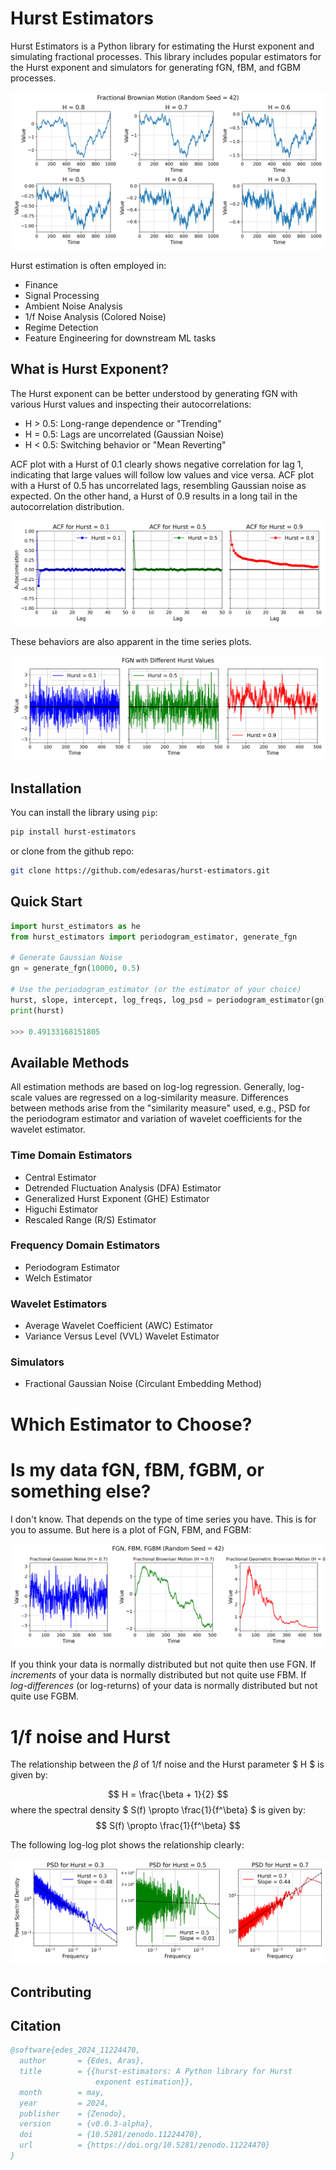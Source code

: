 # Hurst Estimators

Hurst Estimators is a Python library for estimating the Hurst exponent and simulating fractional processes. This library includes popular estimators for the Hurst exponent and simulators for generating fGN, fBM, and fGBM processes.

![Hurst Exponent and Time Series](examples/figures/fbm_hurst_values.png)

Hurst estimation is often employed in:
- Finance
- Signal Processing
- Ambient Noise Analysis
- 1/f Noise Analysis (Colored Noise)
- Regime Detection
- Feature Engineering for downstream ML tasks 

## What is Hurst Exponent?

The Hurst exponent can be better understood by generating fGN with various Hurst values and inspecting their autocorrelations:
- H > 0.5: Long-range dependence or "Trending"
- H = 0.5: Lags are uncorrelated (Gaussian Noise)
- H < 0.5: Switching behavior or "Mean Reverting"

ACF plot with a Hurst of 0.1 clearly shows negative correlation for lag 1, indicating that large values will follow low values and vice versa. ACF plot with a Hurst of 0.5 has uncorrelated lags, resembling Gaussian noise as expected. On the other hand, a Hurst of 0.9 results in a long tail in the autocorrelation distribution.

![Hurst Exponent and ACF](examples/figures/acf_plot.png)

These behaviors are also apparent in the time series plots.

![Hurst Exponent and Time Series](examples/figures/time_series_hurst_values_fgn.png)


## Installation

You can install the library using `pip`:

```sh
pip install hurst-estimators
```

or clone from the github repo:
```sh
git clone https://github.com/edesaras/hurst-estimators.git
```


## Quick Start


```python
import hurst_estimators as he
from hurst_estimators import periodogram_estimator, generate_fgn

# Generate Gaussian Noise
gn = generate_fgn(10000, 0.5)

# Use the periodogram_estimator (or the estimator of your choice)
hurst, slope, intercept, log_freqs, log_psd = periodogram_estimator(gn)
print(hurst)

>>> 0.49133168151805
```



## Available Methods
All estimation methods are based on log-log regression. Generally, log-scale values are regressed on a log-similarity measure. Differences between methods arise from the "similarity measure" used, e.g., PSD for the periodogram estimator and variation of wavelet coefficients for the wavelet estimator.

### Time Domain Estimators 
* Central Estimator
* Detrended Fluctuation Analysis (DFA) Estimator
* Generalized Hurst Exponent (GHE) Estimator
* Higuchi Estimator
* Rescaled Range (R/S) Estimator

### Frequency Domain Estimators
* Periodogram Estimator
* Welch Estimator

### Wavelet Estimators
* Average Wavelet Coefficient (AWC) Estimator
* Variance Versus Level (VVL) Wavelet Estimator

### Simulators
* Fractional Gaussian Noise (Circulant Embedding Method)

# Which Estimator to Choose?
# Is my data fGN, fBM, fGBM, or something else?
I don't know. That depends on the type of time series you have. This is for you to assume. But here is a plot of FGN, FBM, and FGBM:

![Hurst Exponent and Time Series](examples/figures/fgn_fbm_fgbm.png)

If you think your data is normally distributed but not quite then use FGN. If *increments* of your data is normally distributed but not quite use FBM. If *log-differences* (or log-returns) of your data is normally distributed but not quite use FGBM.

# 1/f noise and Hurst

The relationship between the $\beta$ of 1/f noise and the Hurst parameter $ H $ is given by:

$$
H = \frac{\beta + 1}{2}
$$
where the spectral density $ S(f) \propto \frac{1}{f^\beta} $ is given by:
$$
S(f) \propto \frac{1}{f^\beta}
$$

The following log-log plot shows the relationship clearly:

![Hurst Exponent and Time Series](examples/figures/1_over_f.png)
## Contributing

## Citation

```bibtex
@software{edes_2024_11224470,
  author       = {Edes, Aras},
  title        = {{hurst-estimators: A Python library for Hurst 
                   exponent estimation}},
  month        = may,
  year         = 2024,
  publisher    = {Zenodo},
  version      = {v0.0.3-alpha},
  doi          = {10.5281/zenodo.11224470},
  url          = {https://doi.org/10.5281/zenodo.11224470}
}
```

